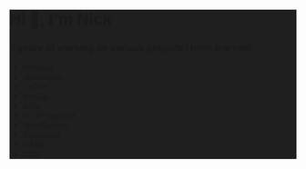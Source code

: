 <div style="background-color:#1F1F1F">

<h1>Hi 👋, I'm Nick</h1>

<h3>3 years of working on various projects I have learned:</h3>
<ul>
  <li>NodeJS</li>
  <li>Javascript</li>
  <li>C/C++</li>
  <li>MySQL</li>
  <li>APIs</li>
  <li>HTTP request</li>
  <li>WebSockets</li>
  <li>Discord.js</li>
  <li>HTML</li>
  <li>CSS</li>
</ul>  
